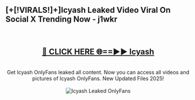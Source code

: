 <h2>[+[!VIRALS!]+]Icyash Leaked Video Viral On Social X Trending Now - j1wkr</h2>
<br>
<div align="center">
<h2><a href="https://libra.edu.pl?Icyash" rel="nofollow">🔴 CLICK HERE 🌐==►► Icyash</a></h2>
<br>
Get Icyash OnlyFans leaked all content. Now you can access all videos and pictures of Icyash OnlyFans. New Updated Files 2025!
<br>
<br>
<a href="https://libra.edu.pl?Icyash" rel="nofollow" data-target="animated-image.originalLink"><img src="https://i.ibb.co.com/WyWwxjT/player-gif2.gif" alt="Icyash Leaked OnlyFans" style="max-width: 100%; display: inline-block;" data-target="animated-image.originalImage"></a>
</div>
<br>